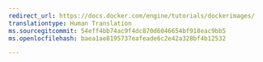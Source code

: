 ```yaml
---
redirect_url: https://docs.docker.com/engine/tutorials/dockerimages/
translationtype: Human Translation
ms.sourcegitcommit: 54eff4bb74ac9f4dc870d6046654bf918eac9bb5
ms.openlocfilehash: baea1ae8195737eafeade6c2e42a328bf4b12532

---
```



<!--HONumber=Jan17_HO4-->



